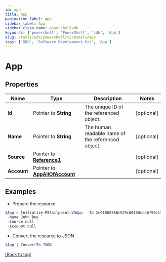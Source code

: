 ```yaml
---
id: app
title: App
pagination_label: App
sidebar_label: App
sidebar_class_name: powershellsdk
keywords: ['powershell', 'PowerShell', 'sdk', 'App'] 
slug: /tools/sdk/powershell/v3/models/app
tags: ['SDK', 'Software Development Kit', 'App']
---
```



# App

## Properties

Name | Type | Description | Notes
------------ | ------------- | ------------- | -------------
**Id** |  Pointer to **String** | The unique ID of the referenced object. | [optional] 
**Name** |  Pointer to **String** | The human readable name of the referenced object. | [optional] 
**Source** |  Pointer to [**Reference1**](reference1) |  | [optional] 
**Account** |  Pointer to [**AppAllOfAccount**](app-all-of-account) |  | [optional] 

## Examples

- Prepare the resource
```powershell
$App = Initialize-PSSailpoint.V3App  -Id 2c91808568c529c60168cca6f90c1313 `
 -Name John Doe `
 -Source null `
 -Account null
```

- Convert the resource to JSON
```powershell
$App | ConvertTo-JSON
```


[[Back to top]](#) 


